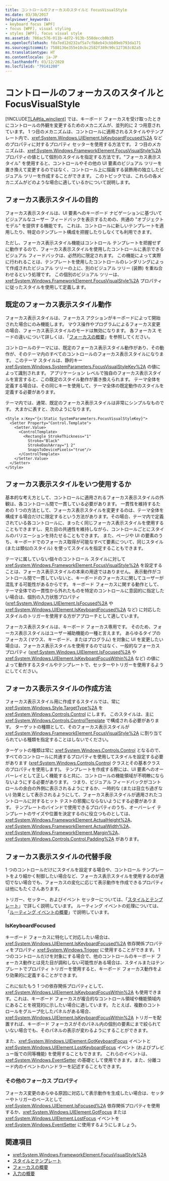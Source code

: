 ```yaml
---
title: コントロールのフォーカスのスタイルと FocusVisualStyle
ms.date: 03/30/2017
helpviewer_keywords:
- keyboard focus [WPF]
- focus [WPF], visual styling
- styles [WPF], focus visual style
ms.assetid: 786ac576-011b-4d72-913b-558deccb9b35
ms.openlocfilehash: fda7ed12d232af5a7cfb8eb43cbb09eb793da171
ms.sourcegitcommit: 7588136e355e10cbc2582f389c90c127363c02a5
ms.translationtype: HT
ms.contentlocale: ja-JP
ms.lasthandoff: 03/12/2020
ms.locfileid: "79141200"
---
```

# <a name="styling-for-focus-in-controls-and-focusvisualstyle"></a>コントロールのフォーカスのスタイルと FocusVisualStyle
[!INCLUDE[TLA#tla_winclient](../../../../includes/tlasharptla-winclient-md.md)] では、キーボード フォーカスを受け取ったときにコントロールの外観を変更するためのメカニズムが、並列的に 2 つ用意されています。 1 つ目のメカニズムは、コントロールに適用されるスタイルやテンプレート内で、<xref:System.Windows.UIElement.IsKeyboardFocused%2A> などのプロパティに対するプロパティ セッターを使用する方法です。 2 つ目のメカニズムは、<xref:System.Windows.FrameworkElement.FocusVisualStyle%2A> プロパティの値として個別のスタイルを指定する方法です。"フォーカス表示スタイル" を使用すると、コントロールやその他の UI 要素のビジュアル ツリーを置き換えて変更するのではなく、コントロール上に描画する装飾用の独立したビジュアル ツリーを作成することができます。 このトピックでは、これらの各メカニズムがどのような場合に適しているかについて説明します。  

<a name="Purpose"></a>
## <a name="the-purpose-of-focus-visual-style"></a>フォーカス表示スタイルの目的  
 フォーカス表示スタイルは、UI 要素へのキーボード ナビゲーションに基づいてビジュアルなユーザー フィードバックを表示するための、共通の "オブジェクト モデル" を提供する機能です。 これは、コントロールに新しいテンプレートを適用したり、特定のテンプレート構成を把握したりしなくても利用できます。  
  
 ただし、フォーカス表示スタイル機能はコントロール テンプレートを把握せずに動作するので、フォーカス表示スタイルを使用したコントロールに表示できるビジュアル フィードバックは、必然的に限定されます。 この機能によって実際に行われることは、テンプレートを使用したコントロールのレンダリングによって作成されたビジュアル ツリーの上に、別のビジュアル ツリー (装飾) を重ね合わせるという処理です。 この個別のビジュアル ツリーは、<xref:System.Windows.FrameworkElement.FocusVisualStyle%2A> プロパティに従ったスタイルを使用して定義します。  
  
<a name="Default"></a>
## <a name="default-focus-visual-style-behavior"></a>既定のフォーカス表示スタイル動作  
 フォーカス表示スタイルは、フォーカス アクションがキーボードによって開始された場合にのみ機能します。 マウス操作やプログラムによるフォーカス変更の場合、フォーカス表示スタイルのモードは無効になります。 各フォーカス モードの違いについて詳しくは、「[フォーカスの概要](focus-overview.md)」を参照してください。  
  
 コントロールのテーマには、既定のフォーカス表示スタイル動作があり、その動作が、そのテーマ内のすべてのコントロールのフォーカス表示スタイルになります。 このテーマ スタイルは、静的キー <xref:System.Windows.SystemParameters.FocusVisualStyleKey%2A> の値によって識別されます。 アプリケーション レベルで独自のフォーカス表示スタイルを宣言すると、この既定のスタイル動作が置き換えられます。 テーマ全体を定義する場合は、その同じキーを使用して、テーマ全体の既定動作のスタイルを定義する必要があります。  
  
 テーマ内では、通常、既定のフォーカス表示スタイルは非常にシンプルなものです。 大まかに表すと、次のようになります。  
  
```xaml  
<Style x:Key="{x:Static SystemParameters.FocusVisualStyleKey}">  
  <Setter Property="Control.Template">  
    <Setter.Value>  
      <ControlTemplate>  
        <Rectangle StrokeThickness="1"  
          Stroke="Black"  
          StrokeDashArray="1 2"  
          SnapsToDevicePixels="true"/>  
      </ControlTemplate>  
    </Setter.Value>  
  </Setter>  
</Style>  
```  
  
<a name="When"></a>
## <a name="when-to-use-focus-visual-styles"></a>フォーカス表示スタイルをいつ使用するか  
 基本的な考え方として、コントロールに適用されるフォーカス表示スタイルの外観は、各コントロール間で一貫している必要があります。 一貫性を維持するための 1 つの方法として、フォーカス表示スタイルを変更するのは、テーマ全体を構成する場合だけに限定するという方法があります。その場合、テーマ内で定義されている各コントロールに、まったく同じフォーカス表示スタイルを使用することもできますし、見た目の共通性を維持しながら、コントロールごとにスタイルのバリエーションを持たせることもできます。 また、ページや UI の要素のうち、キーボードでのフォーカス取得が可能なすべて要素について、同じスタイル (または類似のスタイル) を使ってスタイルを指定することもできます。  
  
 テーマに属していない個々のコントロール スタイルに対して <xref:System.Windows.FrameworkElement.FocusVisualStyle%2A> を設定することは、フォーカス表示スタイルの本来の用途ではありません。 表示動作がコントロール間で一貫していないと、キーボードのフォーカスに関してユーザーが混乱する可能性があるからです。 キーボード フォーカスに関する動作として、テーマ全体での一貫性から外れたものを特定のコントロールに意図的に指定したい場合は、個別の入力状態プロパティ (<xref:System.Windows.UIElement.IsFocused%2A> や <xref:System.Windows.UIElement.IsKeyboardFocused%2A> など) に対応したスタイルのトリガーを使用する方がアプローチとして適しています。  
  
 フォーカス表示スタイルは、キーボード フォーカス専用です。 そのため、フォーカス表示スタイルはユーザー補助機能の一種と言えます。 あらゆるタイプのフォーカス (マウス、キーボード、またはプログラム) を対象に UI を変更したい場合は、フォーカス表示スタイルを使用するのではなく、一般的なフォーカス プロパティ (<xref:System.Windows.UIElement.IsFocused%2A> や <xref:System.Windows.UIElement.IsKeyboardFocusWithin%2A> など) の値によって動作するスタイルやテンプレートで、セッターやトリガーを使用するようにしてください。  
  
<a name="How"></a>
## <a name="how-to-create-a-focus-visual-style"></a>フォーカス表示スタイルの作成方法  
 フォーカス表示スタイル用に作成するスタイルでは、常に <xref:System.Windows.Style.TargetType%2A> を <xref:System.Windows.Controls.Control> にします。 このスタイルは、主に <xref:System.Windows.Controls.ControlTemplate> で構成される必要があります。 ターゲットの種類として、そのフォーカス表示スタイルが <xref:System.Windows.FrameworkElement.FocusVisualStyle%2A> に割り当てられている種類を指定することはしないでください。  
  
 ターゲットの種類は常に <xref:System.Windows.Controls.Control> となるので、すべてのコントロールに共通するプロパティを使用してスタイルを設定する必要があります (<xref:System.Windows.Controls.Control> クラスとその基本クラスのプロパティを使用します)。 テンプレートを作成する際には、UI 要素へのオーバーレイとして正しく機能すると共に、コントロールの機能領域が不明瞭にならないようにする必要があります。 つまり、ビジュアル フィードバックがコントロールの余白の外側に表示されるようにするか、一時的な (または目立ち過ぎない) 効果として表示されるようにして、フォーカス表示スタイルが適用されたコントロールに対するヒット テストの邪魔にならないようにする必要があります。 テンプレートのバインドで使用できるプロパティのうち、オーバーレイ テンプレートのサイズや位置を決定するのに役立つものとしては、<xref:System.Windows.FrameworkElement.ActualHeight%2A>、<xref:System.Windows.FrameworkElement.ActualWidth%2A>、<xref:System.Windows.FrameworkElement.Margin%2A>、<xref:System.Windows.Controls.Control.Padding%2A> があります。  
  
<a name="Alternatives"></a>
## <a name="alternatives-to-using-a-focus-visual-style"></a>フォーカス表示スタイルの代替手段  
 1 つのコントロールだけにスタイルを設定する場合や、コントロール テンプレートをより細かく制御したい場合など、フォーカス表示スタイルを使用するのが適切でない場合でも、フォーカスの変化に応じて表示動作を作成できるプロパティは他にもたくさんあります。  
  
 トリガー、セッター、およびイベント セッターについては、「[スタイルとテンプレート](../../../desktop-wpf/fundamentals/styles-templates-overview.md)」で詳しく説明しています。 ルーティング イベントの処理については、「[ルーティング イベントの概要](routed-events-overview.md)」で説明しています。  
  
### <a name="iskeyboardfocused"></a>IsKeyboardFocused  
 キーボード フォーカスに特化して対応したい場合は、<xref:System.Windows.UIElement.IsKeyboardFocused%2A> 依存関係プロパティをプロパティ <xref:System.Windows.Trigger> に使用することができます。 1 つのコントロールだけを対象にする場合で、他のコントロールのキーボード フォーカス動作とは見た目が調和しない可能性がある場合は、スタイルまたはテンプレートでプロパティ トリガーを使用すると、キーボード フォーカス動作をより効果的に定義することができます。  
  
 これに似たもう 1 つの依存関係プロパティとして、<xref:System.Windows.UIElement.IsKeyboardFocusWithin%2A> も使用できます。これは、キーボード フォーカスが複合的なコントロール領域や機能領域内にあることを視覚的に示したい場合に適しています。 たとえば、複数のコントロールをグループ化したパネルがある場合、<xref:System.Windows.UIElement.IsKeyboardFocusWithin%2A> トリガーを配置すれば、キーボード フォーカスがそのパネル内の個別の要素にまで絞られていない場合でも、そのパネルの表示が変わるようにすることができます。  
  
 また、<xref:System.Windows.UIElement.GotKeyboardFocus> イベントと <xref:System.Windows.UIElement.LostKeyboardFocus> イベント (およびプレビュー版での同等機能) を使用することもできます。 これらのイベントは、<xref:System.Windows.EventSetter> の基礎として使用できます。また、分離コード内のイベントのハンドラーを記述することもできます。  
  
### <a name="other-focus-properties"></a>その他のフォーカス プロパティ  
 フォーカス変更のあらゆる原因に対応して表示動作を生成したい場合は、セッターやトリガーのベースとして <xref:System.Windows.UIElement.IsFocused%2A> 依存関係プロパティを使用するか、<xref:System.Windows.UIElement.GotFocus> または <xref:System.Windows.UIElement.LostFocus> イベントを <xref:System.Windows.EventSetter> に使用するようにしましょう。  
  
## <a name="see-also"></a>関連項目

- <xref:System.Windows.FrameworkElement.FocusVisualStyle%2A>
- [スタイルとテンプレート](../../../desktop-wpf/fundamentals/styles-templates-overview.md)
- [フォーカスの概要](focus-overview.md)
- [入力の概要](input-overview.md)

